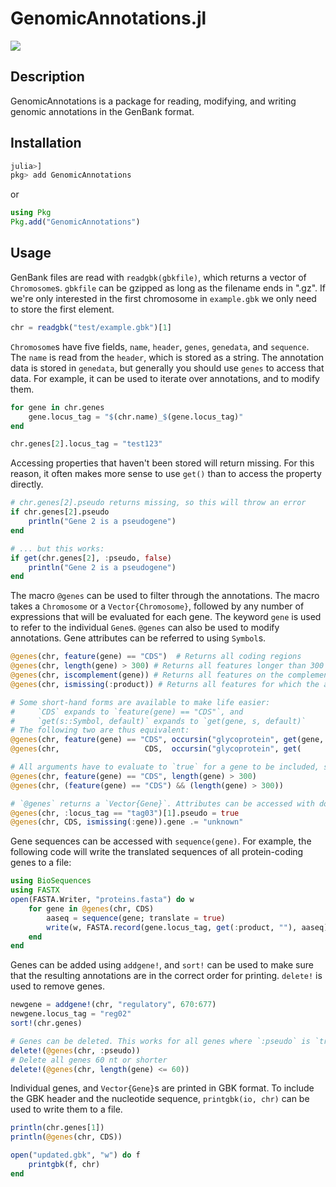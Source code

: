# GenomicAnnotations.jl
[![](https://img.shields.io/badge/docs-dev-blue.svg)](https://kdyrhage.github.io/GenomicAnnotations.jl/dev)

## Description
GenomicAnnotations is a package for reading, modifying, and writing genomic annotations in the GenBank format.

## Installation
```julia
julia>]
pkg> add GenomicAnnotations
```
or
```julia
using Pkg
Pkg.add("GenomicAnnotations")
```


## Usage
GenBank files are read with `readgbk(gbkfile)`, which returns a vector of `Chromosome`s. `gbkfile` can be gzipped as long as the filename ends in ".gz". If we're only interested in the first chromosome in `example.gbk` we only need to store the first element.
```julia
chr = readgbk("test/example.gbk")[1]
```

`Chromosome`s have five fields, `name`, `header`, `genes`, `genedata`, and `sequence`. The `name` is read from the `header`, which is stored as a string. The annotation data is stored in `genedata`, but generally you should use `genes` to access that data. For example, it can be used to iterate over annotations, and to modify them.
```julia
for gene in chr.genes
    gene.locus_tag = "$(chr.name)_$(gene.locus_tag)"
end

chr.genes[2].locus_tag = "test123"
```

Accessing properties that haven't been stored will return missing. For this reason, it often makes more sense to use `get()` than to access the property directly.
```julia
# chr.genes[2].pseudo returns missing, so this will throw an error
if chr.genes[2].pseudo
    println("Gene 2 is a pseudogene")
end

# ... but this works:
if get(chr.genes[2], :pseudo, false)
    println("Gene 2 is a pseudogene")
end
```

The macro `@genes` can be used to filter through the annotations. The macro takes a `Chromosome` or a `Vector{Chromosome}`, followed by any number of expressions that will be evaluated for each gene. The keyword `gene` is used to refer to the individual `Gene`s. `@genes` can also be used to modify annotations. Gene attributes can be referred to using `Symbol`s.
```julia
@genes(chr, feature(gene) == "CDS")  # Returns all coding regions
@genes(chr, length(gene) > 300) # Returns all features longer than 300 nt
@genes(chr, iscomplement(gene)) # Returns all features on the complement strand
@genes(chr, ismissing(:product)) # Returns all features for which the attribute "product" has not been set

# Some short-hand forms are available to make life easier:
#     `CDS` expands to `feature(gene) == "CDS"`, and
#     `get(s::Symbol, default)` expands to `get(gene, s, default)`
# The following two are thus equivalent:
@genes(chr, feature(gene) == "CDS", occursin("glycoprotein", get(gene, :product, "")))
@genes(chr,                   CDS,  occursin("glycoprotein", get(      :product, "")))

# All arguments have to evaluate to `true` for a gene to be included, so the following expressions are equivalent:
@genes(chr, feature(gene) == "CDS", length(gene) > 300)
@genes(chr, (feature(gene) == "CDS") && (length(gene) > 300))

# `@genes` returns a `Vector{Gene}`. Attributes can be accessed with dot-syntax, and can be assigned to:
@genes(chr, :locus_tag == "tag03")[1].pseudo = true
@genes(chr, CDS, ismissing(:gene)).gene .= "unknown"
```

Gene sequences can be accessed with `sequence(gene)`. For example, the following code will write the translated sequences of all protein-coding genes to a file:
```julia
using BioSequences
using FASTX
open(FASTA.Writer, "proteins.fasta") do w
    for gene in @genes(chr, CDS)
        aaseq = sequence(gene; translate = true)
        write(w, FASTA.record(gene.locus_tag, get(:product, ""), aaseq))
    end
end
```

Genes can be added using `addgene!`, and `sort!` can be used to make sure that the resulting annotations are in the correct order for printing. `delete!` is used to remove genes.
```julia
newgene = addgene!(chr, "regulatory", 670:677)
newgene.locus_tag = "reg02"
sort!(chr.genes)

# Genes can be deleted. This works for all genes where `:pseudo` is `true`, and ignores genes where it is `false` or `missing`
delete!(@genes(chr, :pseudo))
# Delete all genes 60 nt or shorter
delete!(@genes(chr, length(gene) <= 60))
```

Individual genes, and `Vector{Gene}`s are printed in GBK format. To include the GBK header and the nucleotide sequence, `printgbk(io, chr)` can be used to write them to a file.
```julia
println(chr.genes[1])
println(@genes(chr, CDS))

open("updated.gbk", "w") do f
    printgbk(f, chr)
end
```
